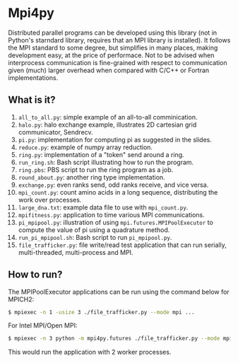 # Mpi4py
Distributed parallel programs can be developed using this library (not
in Python's starndard library, requires that an MPI library is installed).
It follows the MPI standard to some degree, but simplifies in many places,
making development easy, at the price of performace.
Not to be advised when interprocess communication is fine-grained with
respect to communication given (much) larger overhead when compared with
C/C++ or Fortran implementations.

## What is it?
1. `all_to_all.py`: simple example of an all-to-all comminication.
1. `halo.py`: halo exchange example, illustrates 2D cartesian grid
    communicator, Sendrecv.
1. `pi.py`: implementation for computing pi as suggested in the slides.
1. `reduce.py`: example of numpy array reduction.
1. `ring.py`: implementation of a "token" send around a ring.
1. `run_ring.sh`: Bash script illustrating how to run the program.
1. `ring.pbs`: PBS script to run the ring program as a job.
1. `round_about.py`: another ring type implementation.
1. `exchange.py`: even ranks send, odd ranks receive, and vice versa.
1. `mpi_count.py`: count amino acids in a long sequence, distributing
   the work over processes.
1. `large_dna.txt`: example data file to use with `mpi_count.py`.
1. `mpifitness.py`: application to time various MPI communications.
1. `pi_mpipool.py`: illustration of using `mpi.futures.MPIPoolExecutor` to
   compute the value of pi using a quadrature method.
1. `run_pi_mpipool.sh`: Bash script to run `pi_mpipool.py`.
1. `file_trafficker.py`: file write/read test application that can run
   serially, multi-threaded, multi-process and MPI.


## How to run?

The MPIPoolExecutor applications can be run using the command below for MPICH2:
```bash
$ mpiexec -n 1 -usize 3 ./file_trafficker.py --mode mpi ...
```

For Intel MPI/Open MPI:
```bash
$ mpiexec -n 3 python -m mpi4py.futures ./file_trafficker.py --mode mpi ...
```

This would run the application with 2 worker processes.
